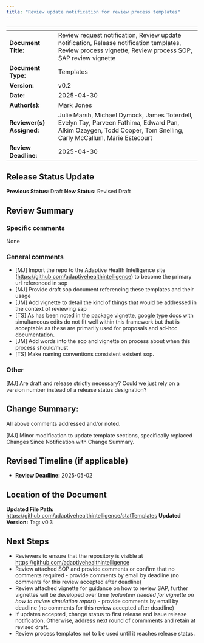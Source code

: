 ```yaml
---
title: "Review update notification for review process templates"
---
```


| <!-- -->    | <!-- -->    |
|---|--------|
| **Document Title:** | Review request notification, Review update notification, Release notification templates, Review process vignette, Review process SOP, SAP review vignette |
| **Document Type:** | Templates | 
| **Version:** | v0.2 |   
| **Date:** | 2025-04-30 | 
| **Author(s):** | Mark Jones | 
| **Reviewer(s) Assigned:** | Julie Marsh, Michael Dymock, James Toterdell, Evelyn Tay, Parveen Fathima, Edward Pan, Alkim Ozaygen, Todd Cooper, Tom Snelling, Carly McCallum, Marie Estecourt | 
| **Review Deadline:** | 2025-04-30 | 

## **Release Status Update**
**Previous Status:** Draft
**New Status:** Revised Draft

## **Review Summary**

### Specific comments

None

### General comments

+ [MJ] Import the repo to the Adaptive Health Intelligence site (https://github.com/adaptivehealthintelligence) to become the primary url referenced in sop
+ [MJ] Provide draft sop document referencing these templates and their usage
+ [JM] Add vignette to detail the kind of things that would be addressed in the context of reviewing sap
+ [TS] As has been noted in the package vignette, google type docs with simultaneous edits do not fit well within this framework but that is acceptable as these are primarily used for proposals and ad-hoc documentation.
+ [JM] Add words into the sop and vignette on process about when this process should/must
+ [TS] Make naming conventions consistent existent sop.

### Other

[MJ] Are draft and release strictly necessary? Could we just rely on a version number instead of a release status designation?

## **Change Summary:**

All above comments addressed and/or noted.

[MJ] Minor modification to update template sections, specifically replaced Changes Since Notification with Change Summary.

## **Revised Timeline (if applicable)**

- **Review Deadline:** 2025-05-02

## **Location of the Document**

**Updated File Path:** https://github.com/adaptivehealthintelligence/statTemplates 
**Updated Version:** Tag: v0.3 

## **Next Steps**

+ Reviewers to ensure that the repository is visible at https://github.com/adaptivehealthintelligence
+ Review attached SOP and provide comments or confirm that no comments required - provide comments by email by deadline (no comments for this review accepted after deadline)
+ Review attached vignette for guidance on how to review SAP, further vignettes will be developed over time (*volunteer needed for vignette on how to review simulation report*) - provide comments by email by deadline (no comments for this review accepted after deadline)
+ If updates accepted, change status to first release and issue release notification. Otherwise, address next round of commments and retain at revised draft. 
+ Review process templates not to be used until it reaches release status.



